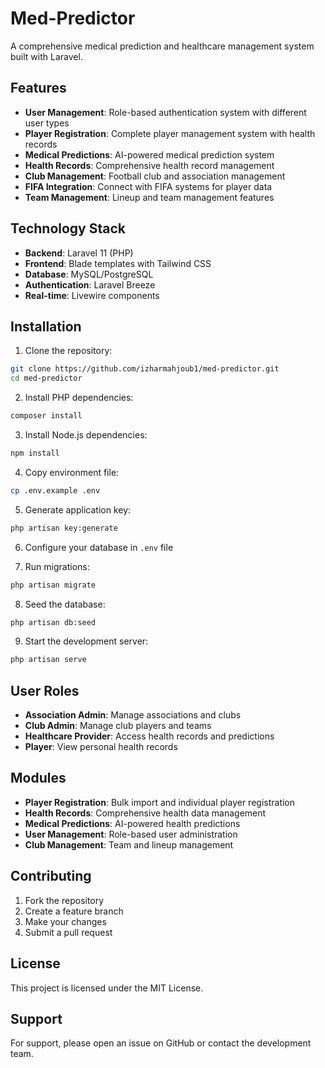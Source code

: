 # Med-Predictor

A comprehensive medical prediction and healthcare management system built with Laravel.

## Features

- **User Management**: Role-based authentication system with different user types
- **Player Registration**: Complete player management system with health records
- **Medical Predictions**: AI-powered medical prediction system
- **Health Records**: Comprehensive health record management
- **Club Management**: Football club and association management
- **FIFA Integration**: Connect with FIFA systems for player data
- **Team Management**: Lineup and team management features

## Technology Stack

- **Backend**: Laravel 11 (PHP)
- **Frontend**: Blade templates with Tailwind CSS
- **Database**: MySQL/PostgreSQL
- **Authentication**: Laravel Breeze
- **Real-time**: Livewire components

## Installation

1. Clone the repository:
```bash
git clone https://github.com/izharmahjoub1/med-predictor.git
cd med-predictor
```

2. Install PHP dependencies:
```bash
composer install
```

3. Install Node.js dependencies:
```bash
npm install
```

4. Copy environment file:
```bash
cp .env.example .env
```

5. Generate application key:
```bash
php artisan key:generate
```

6. Configure your database in `.env` file

7. Run migrations:
```bash
php artisan migrate
```

8. Seed the database:
```bash
php artisan db:seed
```

9. Start the development server:
```bash
php artisan serve
```

## User Roles

- **Association Admin**: Manage associations and clubs
- **Club Admin**: Manage club players and teams
- **Healthcare Provider**: Access health records and predictions
- **Player**: View personal health records

## Modules

- **Player Registration**: Bulk import and individual player registration
- **Health Records**: Comprehensive health data management
- **Medical Predictions**: AI-powered health predictions
- **User Management**: Role-based user administration
- **Club Management**: Team and lineup management

## Contributing

1. Fork the repository
2. Create a feature branch
3. Make your changes
4. Submit a pull request

## License

This project is licensed under the MIT License.

## Support

For support, please open an issue on GitHub or contact the development team.
